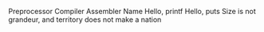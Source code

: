 Preprocessor
Compiler
Assembler
Name
Hello, printf
Hello, puts
Size is not grandeur, and territory does not make a nation
